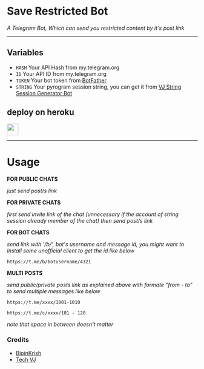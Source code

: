 # Save Restricted Bot

*A Telegram Bot, Which can send you restricted content by it's post link*

---

## Variables

- `HASH` Your API Hash from my.telegram.org
- `ID` Your API ID from my.telegram.org
- `TOKEN` Your bot token from [BotFather](https://telegram.me/BotFather)
- `STRING` Your pyrogram session string, you can get it from [VJ String Session Generator Bot](https://telegram.me/VJStringSessionBot)
## deploy on heroku
<a href="https://heroku.com/deploy?template=https://github.com/tiger7815/king">
     <img height="30px" src="https://img.shields.io/badge/Deploy%20To%20Heroku-blueviolet?style=for-the-badge&logo=heroku">
  </a>


---

# Usage

__FOR PUBLIC CHATS__

_just send post/s link_


__FOR PRIVATE CHATS__

_first send invite link of the chat (unnecessary if the account of string session already member of the chat)
then send post/s link_


__FOR BOT CHATS__

_send link with '/b/', bot's username and message id, you might want to install some unofficial client to get the id like below_

```
https://t.me/b/botusername/4321
```

__MULTI POSTS__

_send public/private posts link as explained above with formate "from - to" to send multiple messages like below_


```
https://t.me/xxxx/1001-1010

https://t.me/c/xxxx/101 - 120
```

_note that space in between doesn't matter_

### Credits

- [BipinKrish](https://github.com/bipinkrish)
- [Tech VJ](https://telegram.dog/Kingvj01)
